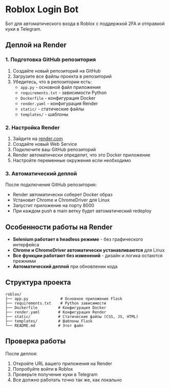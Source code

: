 # Roblox Login Bot

Бот для автоматического входа в Roblox с поддержкой 2FA и отправкой куки в Telegram.

## Деплой на Render

### 1. Подготовка GitHub репозитория

1. Создайте новый репозиторий на GitHub
2. Загрузите все файлы проекта в репозиторий
3. Убедитесь, что в репозитории есть:
   - `app.py` - основной файл приложения
   - `requirements.txt` - зависимости Python
   - `Dockerfile` - конфигурация Docker
   - `render.yaml` - конфигурация Render
   - `static/` - статические файлы
   - `templates/` - шаблоны

### 2. Настройка Render

1. Зайдите на [render.com](https://render.com)
2. Создайте новый Web Service
3. Подключите ваш GitHub репозиторий
4. Render автоматически определит, что это Docker приложение
5. Настройте переменные окружения если необходимо

### 3. Автоматический деплой

После подключения GitHub репозитория:
- Render автоматически соберет Docker образ
- Установит Chrome и ChromeDriver для Linux
- Запустит приложение на порту 8000
- При каждом push в main ветку будет автоматический redeploy

## Особенности работы на Render

- **Selenium работает в headless режиме** - без графического интерфейса
- **Chrome и ChromeDriver автоматически устанавливаются** для Linux
- **Все функции работают без изменений** - дизайн и логика остаются прежними
- **Автоматический деплой** при обновлении кода

## Структура проекта

```
roblox/
├── app.py              # Основное приложение Flask
├── requirements.txt    # Python зависимости
├── Dockerfile         # Конфигурация Docker
├── render.yaml        # Конфигурация Render
├── static/            # Статические файлы (CSS, JS, HTML)
├── templates/         # Шаблоны Flask
└── README.md          # Этот файл
```

## Проверка работы

После деплоя:
1. Откройте URL вашего приложения на Render
2. Попробуйте войти в Roblox
3. Проверьте получение куки в Telegram
4. Все должно работать точно так же, как локально 